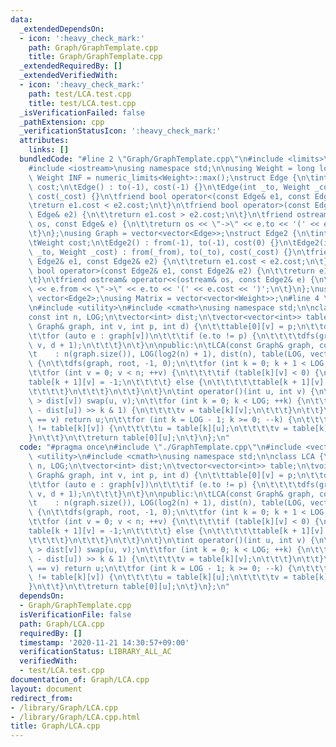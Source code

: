 ```yaml
---
data:
  _extendedDependsOn:
  - icon: ':heavy_check_mark:'
    path: Graph/GraphTemplate.cpp
    title: Graph/GraphTemplate.cpp
  _extendedRequiredBy: []
  _extendedVerifiedWith:
  - icon: ':heavy_check_mark:'
    path: test/LCA.test.cpp
    title: test/LCA.test.cpp
  _isVerificationFailed: false
  _pathExtension: cpp
  _verificationStatusIcon: ':heavy_check_mark:'
  attributes:
    links: []
  bundledCode: "#line 2 \"Graph/GraphTemplate.cpp\"\n#include <limits>\n#include <vector>\n\
    #include <iostream>\nusing namespace std;\n\nusing Weight = long long;\nconstexpr\
    \ Weight INF = numeric_limits<Weight>::max();\nstruct Edge {\n\tint to;\n\tWeight\
    \ cost;\n\tEdge() : to(-1), cost(-1) {}\n\tEdge(int _to, Weight _cost = 1) : to(_to),\
    \ cost(_cost) {}\n\tfriend bool operator<(const Edge& e1, const Edge& e2) {\n\t\
    \treturn e1.cost < e2.cost;\n\t}\n\tfriend bool operator>(const Edge& e1, const\
    \ Edge& e2) {\n\t\treturn e1.cost > e2.cost;\n\t}\n\tfriend ostream& operator<<(ostream&\
    \ os, const Edge& e) {\n\t\treturn os << \"->\" << e.to << '(' << e.cost << ')';\n\
    \t}\n};\nusing Graph = vector<vector<Edge>>;\nstruct Edge2 {\n\tint from, to;\n\
    \tWeight cost;\n\tEdge2() : from(-1), to(-1), cost(0) {}\n\tEdge2(int _from, int\
    \ _to, Weight _cost) : from(_from), to(_to), cost(_cost) {}\n\tfriend bool operator<(const\
    \ Edge2& e1, const Edge2& e2) {\n\t\treturn e1.cost < e2.cost;\n\t}\n\tfriend\
    \ bool operator>(const Edge2& e1, const Edge2& e2) {\n\t\treturn e1.cost > e2.cost;\n\
    \t}\n\tfriend ostream& operator<<(ostream& os, const Edge2& e) {\n\t\treturn os\
    \ << e.from << \"->\" << e.to << '(' << e.cost << ')';\n\t}\n};\nusing Edges =\
    \ vector<Edge2>;\nusing Matrix = vector<vector<Weight>>;\n#line 4 \"Graph/LCA.cpp\"\
    \n#include <utility>\n#include <cmath>\nusing namespace std;\n\nclass LCA {\n\t\
    const int n, LOG;\n\tvector<int> dist;\n\tvector<vector<int>> table;\n\tvoid dfs(const\
    \ Graph& graph, int v, int p, int d) {\n\t\ttable[0][v] = p;\n\t\tdist[v] = d;\n\
    \t\tfor (auto e : graph[v])\n\t\t\tif (e.to != p) {\n\t\t\t\tdfs(graph, e.to,\
    \ v, d + 1);\n\t\t\t}\n\t}\n\npublic:\n\tLCA(const Graph& graph, const int root)\n\
    \t    : n(graph.size()), LOG(log2(n) + 1), dist(n), table(LOG, vector<int>(n))\
    \ {\n\t\tdfs(graph, root, -1, 0);\n\t\tfor (int k = 0; k + 1 < LOG; ++k) {\n\t\
    \t\tfor (int v = 0; v < n; ++v) {\n\t\t\t\tif (table[k][v] < 0) {\n\t\t\t\t\t\
    table[k + 1][v] = -1;\n\t\t\t\t} else {\n\t\t\t\t\ttable[k + 1][v] = table[k][table[k][v]];\n\
    \t\t\t\t}\n\t\t\t}\n\t\t}\n\t}\n\tint operator()(int u, int v) {\n\t\tif (dist[u]\
    \ > dist[v]) swap(u, v);\n\t\tfor (int k = 0; k < LOG; ++k) {\n\t\t\tif ((dist[v]\
    \ - dist[u]) >> k & 1) {\n\t\t\t\tv = table[k][v];\n\t\t\t}\n\t\t}\n\t\tif (u\
    \ == v) return u;\n\t\tfor (int k = LOG - 1; k >= 0; --k) {\n\t\t\tif (table[k][u]\
    \ != table[k][v]) {\n\t\t\t\tu = table[k][u];\n\t\t\t\tv = table[k][v];\n\t\t\t\
    }\n\t\t}\n\t\treturn table[0][u];\n\t}\n};\n"
  code: "#pragma once\n#include \"./GraphTemplate.cpp\"\n#include <vector>\n#include\
    \ <utility>\n#include <cmath>\nusing namespace std;\n\nclass LCA {\n\tconst int\
    \ n, LOG;\n\tvector<int> dist;\n\tvector<vector<int>> table;\n\tvoid dfs(const\
    \ Graph& graph, int v, int p, int d) {\n\t\ttable[0][v] = p;\n\t\tdist[v] = d;\n\
    \t\tfor (auto e : graph[v])\n\t\t\tif (e.to != p) {\n\t\t\t\tdfs(graph, e.to,\
    \ v, d + 1);\n\t\t\t}\n\t}\n\npublic:\n\tLCA(const Graph& graph, const int root)\n\
    \t    : n(graph.size()), LOG(log2(n) + 1), dist(n), table(LOG, vector<int>(n))\
    \ {\n\t\tdfs(graph, root, -1, 0);\n\t\tfor (int k = 0; k + 1 < LOG; ++k) {\n\t\
    \t\tfor (int v = 0; v < n; ++v) {\n\t\t\t\tif (table[k][v] < 0) {\n\t\t\t\t\t\
    table[k + 1][v] = -1;\n\t\t\t\t} else {\n\t\t\t\t\ttable[k + 1][v] = table[k][table[k][v]];\n\
    \t\t\t\t}\n\t\t\t}\n\t\t}\n\t}\n\tint operator()(int u, int v) {\n\t\tif (dist[u]\
    \ > dist[v]) swap(u, v);\n\t\tfor (int k = 0; k < LOG; ++k) {\n\t\t\tif ((dist[v]\
    \ - dist[u]) >> k & 1) {\n\t\t\t\tv = table[k][v];\n\t\t\t}\n\t\t}\n\t\tif (u\
    \ == v) return u;\n\t\tfor (int k = LOG - 1; k >= 0; --k) {\n\t\t\tif (table[k][u]\
    \ != table[k][v]) {\n\t\t\t\tu = table[k][u];\n\t\t\t\tv = table[k][v];\n\t\t\t\
    }\n\t\t}\n\t\treturn table[0][u];\n\t}\n};\n"
  dependsOn:
  - Graph/GraphTemplate.cpp
  isVerificationFile: false
  path: Graph/LCA.cpp
  requiredBy: []
  timestamp: '2020-11-21 14:30:57+09:00'
  verificationStatus: LIBRARY_ALL_AC
  verifiedWith:
  - test/LCA.test.cpp
documentation_of: Graph/LCA.cpp
layout: document
redirect_from:
- /library/Graph/LCA.cpp
- /library/Graph/LCA.cpp.html
title: Graph/LCA.cpp
---
```

